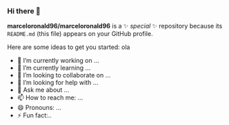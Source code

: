 ### Hi there 👋


**marceloronald96/marceloronald96** is a ✨ _special_ ✨ repository because its `README.md` (this file) appears on your GitHub profile.

Here are some ideas to get you started:
ola
- 🔭 I’m currently working on ...
- 🌱 I’m currently learning ...
- 👯 I’m looking to collaborate on ...
- 🤔 I’m looking for help with ...
- 💬 Ask me about ...
- 📫 How to reach me: ...
- 😄 Pronouns: ...
- ⚡ Fun fact:..

